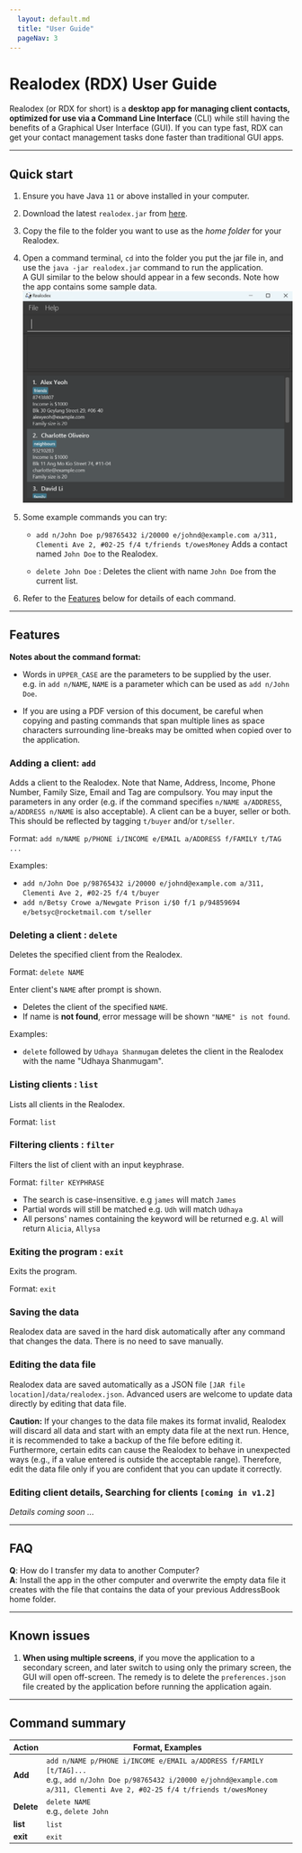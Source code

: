 ```yaml
---
  layout: default.md
  title: "User Guide"
  pageNav: 3
---
```


# Realodex (RDX) User Guide

Realodex (or RDX for short) is a **desktop app for managing client contacts, optimized for use via a
Command Line Interface** (CLI) while still having the benefits of a Graphical User Interface (GUI).
If you can type fast, RDX can get your contact management tasks done faster than traditional GUI apps.

<!-- * Table of Contents -->
<page-nav-print />

--------------------------------------------------------------------------------------------------------------------

## Quick start

1. Ensure you have Java `11` or above installed in your computer.

1. Download the latest `realodex.jar` from [here](https://github.com/se-edu/addressbook-level3/releases).

1. Copy the file to the folder you want to use as the _home folder_ for your Realodex.

1. Open a command terminal, `cd` into the folder you put the jar file in, and use the `java -jar realodex.jar` 
command to run the application.<br>
   A GUI similar to the below should appear in a few seconds. Note how the app contains some sample data.<br>
   ![Ui](images/Ui.png)

1. Some example commands you can try:

   * `add n/John Doe p/98765432 i/20000 e/johnd@example.com a/311, Clementi Ave 2, #02-25 f/4 t/friends t/owesMoney`
   Adds a contact named `John Doe` to the Realodex.

   * `delete John Doe` : Deletes the client with name `John Doe` from the current list.

1. Refer to the [Features](#features) below for details of each command.

--------------------------------------------------------------------------------------------------------------------

## Features

<box type="info" seamless>

**Notes about the command format:**<br>

* Words in `UPPER_CASE` are the parameters to be supplied by the user.<br>
  e.g. in `add n/NAME`, `NAME` is a parameter which can be used as `add n/John Doe`.

* If you are using a PDF version of this document, be careful when copying and pasting commands that span multiple lines as space characters surrounding line-breaks may be omitted when copied over to the application.
</box>

### Adding a client: `add`

Adds a client to the Realodex. Note that Name, Address, Income, Phone Number, Family Size, Email and Tag are compulsory. You may input the parameters in any order (e.g. if 
the command specifies `n/NAME a/ADDRESS`, `a/ADDRESS n/NAME` is also acceptable). A client can be a buyer, seller or both. This should be reflected by tagging `t/buyer` and/or `t/seller`.

Format: `add n/NAME p/PHONE i/INCOME e/EMAIL a/ADDRESS f/FAMILY t/TAG ...`

Examples:
* `add n/John Doe p/98765432 i/20000 e/johnd@example.com a/311, Clementi Ave 2, #02-25 f/4 t/buyer`
* `add n/Betsy Crowe a/Newgate Prison i/$0 f/1 p/94859694 e/betsyc@rocketmail.com t/seller`

### Deleting a client : `delete`

Deletes the specified client from the Realodex.

Format: `delete NAME`

Enter client's `NAME` after prompt is shown.

* Deletes the client of the specified `NAME`.
* If name is **not found**, error message will be shown `"NAME" is not found`.

Examples:
* `delete` followed by `Udhaya Shanmugam` deletes the client in the Realodex with the name "Udhaya Shanmugam".

### Listing clients : `list`

Lists all clients in the Realodex.

Format: `list`

### Filtering clients : `filter`

Filters the list of client with an input keyphrase.

Format: `filter KEYPHRASE`

- The search is case-insensitive. e.g `james` will match `James`
- Partial words will still be matched e.g. `Udh` will match `Udhaya`
- All persons' names containing the keyword will be returned e.g. `Al` will return `Alicia`, `Allysa`

### Exiting the program : `exit`

Exits the program.

Format: `exit`

### Saving the data

Realodex data are saved in the hard disk automatically after any command that changes the data. There is no need to save manually.

### Editing the data file

Realodex data are saved automatically as a JSON file `[JAR file location]/data/realodex.json`. Advanced users are welcome to update data directly by editing that data file.

<box type="warning" seamless>

**Caution:**
If your changes to the data file makes its format invalid, Realodex will discard all data and start with an empty data file at the next run.  Hence, it is recommended to take a backup of the file before editing it.<br>
Furthermore, certain edits can cause the Realodex to behave in unexpected ways (e.g., if a value entered is outside the acceptable range). Therefore, edit the data file only if you are confident that you can update it correctly.
</box>

### Editing client details, Searching for clients `[coming in v1.2]`

_Details coming soon ..._


--------------------------------------------------------------------------------------------------------------------

## FAQ

**Q**: How do I transfer my data to another Computer?<br>
**A**: Install the app in the other computer and overwrite the empty data file it creates with the file that contains the data of your previous AddressBook home folder.

--------------------------------------------------------------------------------------------------------------------

## Known issues

1. **When using multiple screens**, if you move the application to a secondary screen, and later switch to using only the primary screen, the GUI will open off-screen. The remedy is to delete the `preferences.json` file created by the application before running the application again.

--------------------------------------------------------------------------------------------------------------------

## Command summary

Action     | Format, Examples
-----------|----------------------------------------------------------------------------------------------------------------------------------------------------------------------
**Add**    | `add n/NAME p/PHONE i/INCOME e/EMAIL a/ADDRESS f/FAMILY [t/TAG]...` <br> e.g., `add n/John Doe p/98765432 i/20000 e/johnd@example.com a/311, Clementi Ave 2, #02-25 f/4 t/friends t/owesMoney`
**Delete** | `delete NAME`<br> e.g., `delete John`
**list**   | `list`
**exit**   | `exit`
